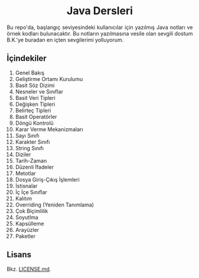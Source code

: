<h1 align="center">Java Dersleri</h1>
<div style="text-align: justify">Bu repo'da, başlangıç seviyesindeki kullanıcılar için yazılmış Java notları ve örnek kodları bulunacaktır. Bu notların yazılmasına vesile olan sevgili dostum B.K.'ye buradan en içten sevgilerimi yolluyorum.
</div>

## İçindekiler

1. Genel Bakış
2. Geliştirme Ortamı Kurulumu
3. Basit Söz Dizimi
4. Nesneler ve Sınıflar
5. Basit Veri Tipleri
6. Değişken Tipleri
7. Belirteç Tipleri
8. Basit Operatörler
9. Döngü Kontrolü
10. Karar Verme Mekanizmaları
11. Sayı Sınıfı
12. Karakter Sınıfı
13. String Sınıfı
14. Diziler
15. Tarih-Zaman
16. Düzenli İfadeler
17. Metotlar
18. Dosya Giriş-Çıkış İşlemleri
19. İstisnalar
20. İç İçe Sınıflar
21. Kalıtım
22. Overriding (Yeniden Tanımlama)
23. Çok Biçimlilik
24. Soyutlma
25. Kapsülleme
26. Arayüzler
27. Paketler

## Lisans

Bkz. [LICENSE.md](./LICENSE.md).
